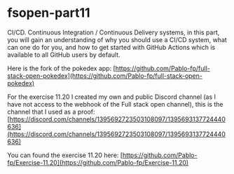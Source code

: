 # fsopen-part11
CI/CD. Continuous Integration / Continuous Delivery systems, in this part, you will gain an understanding of why you should use a CI/CD system, what can one do for you, and how to get started with GitHub Actions which is available to all GitHub users by default.

Here is the fork of the pokedex app: [https://github.com/Pablo-fp/full-stack-open-pokedex](https://github.com/Pablo-fp/full-stack-open-pokedex)

For the exercise 11.20 I created my own and public Discord channel (as I have not access to the webhook of the Full stack open channel), this is the channel that I used as a proof: [https://discord.com/channels/1395692723503108097/1395693137724440636](https://discord.com/channels/1395692723503108097/1395693137724440636)


You can found the exercise 11.20 here: [https://github.com/Pablo-fp/Exercise-11.20](https://github.com/Pablo-fp/Exercise-11.20)
